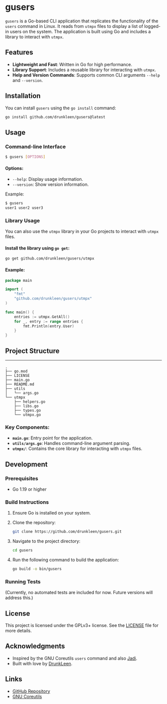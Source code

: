 # gusers

`gusers` is a Go-based CLI application that replicates the functionality of the `users` command in Linux. It reads from `utmpx` files to display a list of logged-in users on the system. The application is built using Go and includes a library to interact with `utmpx`.

## Features

- **Lightweight and Fast**: Written in Go for high performance.
- **Library Support**: Includes a reusable library for interacting with `utmpx`.
- **Help and Version Commands**: Supports common CLI arguments `--help` and `--version`.

## Installation

You can install `gusers` using the `go install` command:

```bash
go install github.com/drunkleen/gusers@latest
```

## Usage

### Command-line Interface

```bash
$ gusers [OPTIONS]
```

#### Options:
- `--help`: Display usage information.
- `--version`: Show version information.

Example:
```bash
$ gusers
user1 user2 user3
```

### Library Usage

You can also use the `utmpx` library in your Go projects to interact with `utmpx` files.

#### Install the library using `go get`:
```bash
go get github.com/drunkleen/gusers/utmpx
```

#### Example:
```go
package main

import (
	"fmt"
	"github.com/drunkleen/gusers/utmpx"
)

func main() {
	entries := utmpx.GetAll()
	for _, entry := range entries {
		fmt.Println(entry.User)
	}
}
```

## Project Structure
****
```
.
├── go.mod
├── LICENSE
├── main.go
├── README.md
├── utils
│   └── args.go
└── utmpx
    ├── helpers.go
    ├── libs.go
    ├── types.go
    └── utmpx.go
```

### Key Components:
- **`main.go`**: Entry point for the application.
- **`utils/args.go`**: Handles command-line argument parsing.
- **`utmpx/`**: Contains the core library for interacting with `utmpx` files.

## Development

### Prerequisites

- Go 1.19 or higher

### Build Instructions

1. Ensure Go is installed on your system.

2. Clone the repository:
   ```bash
   git clone https://github.com/drunkleen/gusers.git
   ```
3. Navigate to the project directory:
   ```bash
   cd gusers
   ```
4. Run the following command to build the application:
   ```bash
   go build -o bin/gusers
   ```

### Running Tests

(Currently, no automated tests are included for now. Future versions will address this.)

## License

This project is licensed under the GPLv3+ license. See the [LICENSE](LICENSE) file for more details.

## Acknowledgments

- Inspired by the GNU Coreutils `users` command and also [Jadi](https://github.com/jadijadi).
- Built with love by [DrunkLeen](https://github.com/drunkleen).


## Links

- [GitHub Repository](https://github.com/drunkleen/gusers)
- [GNU Coreutils](https://www.gnu.org/software/coreutils/)
